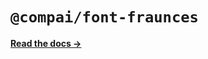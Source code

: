 # `@compai/font-fraunces`

[**Read the docs &rarr;**](https://components.ai/docs/typefaces/fraunces)
